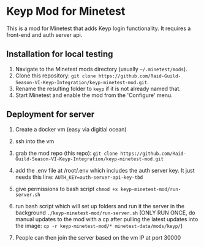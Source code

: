 # Keyp Mod for Minetest

This is a mod for Minetest that adds Keyp login functionality. It requires a front-end and auth server api.

## Installation for local testing

1. Navigate to the Minetest mods directory (usually `~/.minetest/mods`).
2. Clone this repository: `git clone https://github.com/Raid-Guild-Season-VI-Keyp-Integration/keyp-minetest-mod.git`.
3. Rename the resulting folder to `keyp` if it is not already named that.
4. Start Minetest and enable the mod from the 'Configure' menu.

## Deployment for server

1. Create a docker vm (easy via digitial ocean)

2. ssh into the vm

3. grab the mod repo (this repo): `git clone https://github.com/Raid-Guild-Season-VI-Keyp-Integration/keyp-minetest-mod.git`

4. add the .env file at /root/.env which includes the auth server key. It just needs this line: `AUTH_KEY=auth-server-api-key-tbd`

5. give permissions to bash script `chmod +x keyp-minetest-mod/run-server.sh`

6. run bash script which will set up folders and run it the server in the background `./keyp-minetest-mod/run-server.sh` (ONLY RUN ONCE, do manual updates to the mod with a cp after pulling the latest updates into the image: `cp -r keyp-minetest-mod/* minetest-data/mods/keyp/`)

7. People can then join the server based on the vm IP at port 30000
